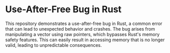 # Use-After-Free Bug in Rust
This repository demonstrates a use-after-free bug in Rust, a common error that can lead to unexpected behavior and crashes. The bug arises from manipulating a vector using raw pointers, which bypasses Rust's memory safety features. This can easily result in accessing memory that is no longer valid, leading to unpredictable consequences.
